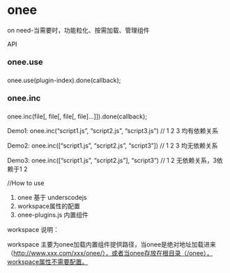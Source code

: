 onee
====

on need-当需要时，功能粒化、按需加载、管理组件

API

<p style="line-height:30px; font-size:18px"><strong>onee.use</strong></p>
onee.use(plugin-index).done(callback);


<p style="line-height:30px; font-size:18px"><strong>onee.inc</strong></p>
onee.inc(file[, file[, file[, file]...]]).done(callback);

Demo1:
onee.inc(“script1.js”, “script2.js”, “script3.js”) // 1 2 3 均有依赖关系

Demo2:
onee.inc([“script1.js”, “script2.js”, “script3”]) // 1 2 3 均无依赖关系

Demo3:
onee.inc([“script1.js”, “script2.js”], “script3”) //  1 2 无依赖关系，3依赖于1 2

//How to use

1. onee 基于 underscodejs
2. workspace属性的配置
3. onee-plugins.js 内置组件

workspace 说明：

workspace 主要为onee加载内置组件提供路径，当onee是绝对地址加载进来（http://www.xxx.com/xxx/onee/），或者当onee存放在根目录（/onee），workspace属性不需要配置。
